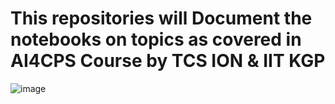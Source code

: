 # This repositories will Document the notebooks on topics as covered in AI4CPS Course by TCS ION & IIT KGP 

![image](https://github.com/user-attachments/assets/223bed41-d812-431e-b04e-b3c7cf67fa78)



